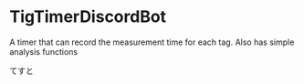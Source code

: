 # TigTimerDiscordBot
A timer that can record the measurement time for each tag. Also has simple analysis functions

てすと